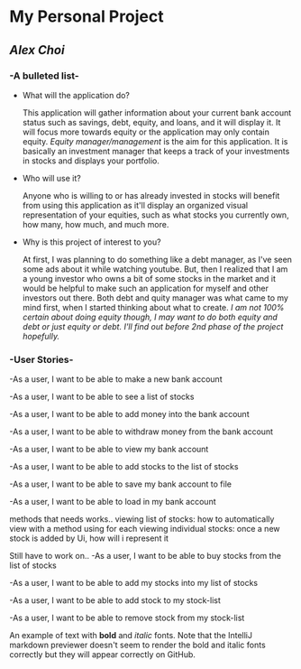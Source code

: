 # My Personal Project

## _Alex Choi_

### -A **bulleted** list-
- What will the application do?

    This application will gather information about your current bank account
    status such as savings, debt, equity, and loans, and it will
    display it. It will focus more towards equity or the application may only
    contain equity. *Equity manager/management* is the aim for this
    application. It is basically an investment manager that keeps a track
    of your investments in stocks and displays your portfolio.

- Who will use it?

    Anyone who is willing to or has already invested in stocks will benefit
    from using this application as it'll display an organized
    visual representation of your equities, such as what stocks you
    currently own, how many, how much, and much more.

- Why is this project of interest to you?

    At first, I was planning to do something like a debt manager, as I've
    seen some ads about it while watching youtube. But, then I realized
    that I am a young investor who owns a bit of some stocks in the market
    and it would be helpful to make such an application for myself
    and other investors out there. Both debt and quity manager was what
    came to my mind first, when I started thinking about
    what to create. *I am not 100% certain about doing equity though,
    I may want to do both equity and debt or just equity or debt.
    I'll find out before 2nd phase of the project hopefully.*


### -User Stories-
-As a user, I want to be able to make a new bank account

-As a user, I want to be able to see a list of stocks

-As a user, I want to be able to add money into the bank account

-As a user, I want to be able to withdraw money from the bank account

-As a user, I want to be able to view my bank account

-As a user, I want to be able to add stocks to the list of stocks

-As a user, I want to be able to save my bank account to file

-As a user, I want to be able to load in  my bank account


methods that needs works..
viewing list of stocks: how to automatically view with a method using for each
viewing individual stocks: once a new stock is added by Ui, how will i represent it


Still have to work on..
-As a user, I want to be able to buy stocks from the list of stocks

-As a user, I want to be able to add my stocks into my list of stocks

-As a user, I want to be able to add stock to my stock-list

-As a user, I want to be able to remove stock from my stock-list

An example of text with **bold** and *italic* fonts.  Note that the IntelliJ markdown previewer doesn't seem to render 
the bold and italic fonts correctly but they will appear correctly on GitHub.